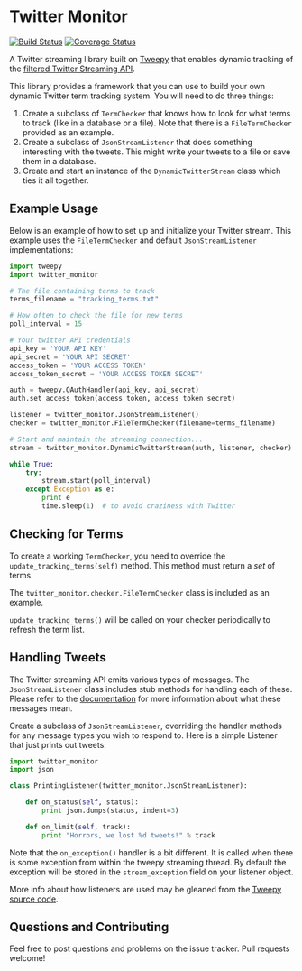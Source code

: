 Twitter Monitor
===============

[![Build Status](https://travis-ci.org/michaelbrooks/twitter-monitor.png)](https://travis-ci.org/michaelbrooks/twitter-monitor)
[![Coverage Status](https://coveralls.io/repos/michaelbrooks/twitter-monitor/badge.png)](https://coveralls.io/r/michaelbrooks/twitter-monitor)

A Twitter streaming library built on [Tweepy](https://github.com/tweepy/tweepy) that enables dynamic tracking
of the [filtered Twitter Streaming API](https://dev.twitter.com/docs/api/1.1/post/statuses/filter).

This library provides a framework that you can use to build your own dynamic Twitter term tracking system.
You will need to do three things:

1. Create a subclass of `TermChecker` that knows how to look for what terms to track (like in a database or a file).
   Note that there is a `FileTermChecker` provided as an example.
2. Create a subclass of `JsonStreamListener` that does something interesting with the tweets. This might write your tweets
   to a file or save them in a database.
3. Create and start an instance of the `DynamicTwitterStream` class which ties it all together.


Example Usage
-------------

Below is an example of how to set up and initialize your Twitter stream.
This example uses the `FileTermChecker` and default `JsonStreamListener` implementations:

```python
import tweepy
import twitter_monitor

# The file containing terms to track
terms_filename = "tracking_terms.txt"

# How often to check the file for new terms
poll_interval = 15

# Your twitter API credentials
api_key = 'YOUR API KEY'
api_secret = 'YOUR API SECRET'
access_token = 'YOUR ACCESS TOKEN'
access_token_secret = 'YOUR ACCESS TOKEN SECRET'

auth = tweepy.OAuthHandler(api_key, api_secret)
auth.set_access_token(access_token, access_token_secret)

listener = twitter_monitor.JsonStreamListener()
checker = twitter_monitor.FileTermChecker(filename=terms_filename)

# Start and maintain the streaming connection...
stream = twitter_monitor.DynamicTwitterStream(auth, listener, checker)

while True:
    try:
        stream.start(poll_interval)
    except Exception as e:
        print e
        time.sleep(1)  # to avoid craziness with Twitter
```


Checking for Terms
------------------

To create a working `TermChecker`, you need to override the `update_tracking_terms(self)` method.
This method must return a *set* of terms.

The `twitter_monitor.checker.FileTermChecker` class is included as an example.

`update_tracking_terms()` will be called on your checker periodically to refresh
the term list.


Handling Tweets
---------------

The Twitter streaming API emits various types of messages.
The `JsonStreamListener` class includes stub methods for handling each of these.
Please refer to the [documentation](https://dev.twitter.com/docs/streaming-apis/messages) for more information
about what these messages mean.

Create a subclass of `JsonStreamListener`, overriding the handler methods for any message types you wish to respond to.
Here is a simple Listener that just prints out tweets:

```python
import twitter_monitor
import json

class PrintingListener(twitter_monitor.JsonStreamListener):

    def on_status(self, status):
        print json.dumps(status, indent=3)

    def on_limit(self, track):
        print "Horrors, we lost %d tweets!" % track
```

Note that the `on_exception()` handler is a bit different. It is called when there is some exception
from within the tweepy streaming thread. By default the exception will be stored in the `stream_exception` field
on your listener object.

More info about how listeners are used may be gleaned from the
[Tweepy source code](https://github.com/tweepy/tweepy/blob/master/tweepy/streaming.py#L22).


Questions and Contributing
--------------------------

Feel free to post questions and problems on the issue tracker. Pull requests welcome!

